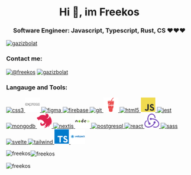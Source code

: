 <h1 align="center">Hi 👋, im Freekos</h1>
<h3 align="center">Software Engineer: Javascript, Typescript, Rust, CS ❤️❤️❤️</h3>

<p align="left "> <a href="https://twitter.com/gazizbolat" target="blank"><img src="https://img.shields.io/twitter/follow/gazizbolat?logo=twitter&style=for- the-badge" alt="gazizbolat" /></a> </p>

<h3 align="left">Contact me:</h3>
<p align="left">
<a href="https://dev.to/@freekos" target="blank"><img align="center" src="https://raw.githubusercontent.com/rahuldkjain/github-profile-readme-generator/master/src/images /icons/Социальные/devto.svg" alt="@freekos" height="30" width="40" /></a>
<a href="https://twitter.com/gazizbolat" target="blank"><img align="center" src="https://raw.githubusercontent.com/rahuldkjain/github-profile-readme-generator /master/src/images/icons/Social/twitter.svg" alt="gazizbolat" height="30" width="40" /></a>
</p>

<h3 align="left">Langauge and Tools:</h3>
<p align="left"> <a href="https://www.w3schools.com/css/" target="_blank" rel="noreferrer"> <img src="https://raw.githubusercontent. com/devicons/devicon/master/icons/css3/css3-original-wordmark.svg" alt="css3" width="40" height="40"/> </a> <a href="https:// expressjs.com" target="_blank" rel="noreferrer"> <img src="https://raw.githubusercontent.com/devicons/devicon/master/icons/express/express-original-wordmark.svg" alt= "экспресс" width="40" height="40"/> </a> <a href="https://www.figma.com/" target="_blank" rel="noreferrer"> <img src="https://www.vectorlogo.zone/logos/figma/figma-icon.svg" alt="figma" width="40" height="40"/> </a> <a href=" https://firebase.google.com/" target="_blank" rel="noreferrer"> <img src="[https://www.vectorlogo.zone/logos/firebase/firebase-icon.svg](https://user-images.githubusercontent.com/25181517/192108372-f71d70ac-7ae6-4c0d-8395-51d8870c2ef0.png)" alt=" firebase" width="40" height="40"/> </a> <a href="https://git-scm.com/" target="_blank" rel="noreferrer"> <img src=" https://www.vectorlogo.zone/logos/git-scm/git-scm-icon.svg" alt="git" width="40" height="40"/> </a> <a href=" https://gulpjs.com" цель = "_blank" rel="noreferrer"> <img src="https://raw.githubusercontent.com/devicons/devicon/master/icons/gulp/gulp-plain.svg" alt="gulp" width="40" height ="40"/> </a> <a href="https://www.w3.org/html/" target="_blank" rel="noreferrer"> <img src="https://raw. githubusercontent.com/devicons/devicon/master/icons/html5/html5-original-wordmark.svg" alt="html5" width="40" height="40"/> </a> <a href="https: //developer.mozilla.org/en-US/docs/Web/JavaScript" target="_blank" rel="noreferrer"> <img src="https://raw.githubusercontent.com/devicons/devicon/master/icons/javascript/javascript-original.svg" alt="javascript" width="40" height="40"/> </a> <a href="https://jestjs. io" target="_blank" rel="noreferrer"> <img src="https://www.vectorlogo.zone/logos/jestjsio/jestjsio-icon.svg" alt="jest" width="40" height= "40"/> </a> <a href="https://www.mongodb.com/" target="_blank" rel="noreferrer"> <img src="https://raw.githubusercontent.com /devicons/devicon/master/icons/mongodb/mongodb-original-wordmark.svg" alt="mongodb" width="40" height="40"/> </a> <a href="https://nestjs.com/" target="_blank" rel="noreferrer"> <img src="https://raw.githubusercontent.com/devicons/devicon/master/icons/nestjs/nestjs-plain.svg" alt ="nestjs" width="40" height="40"/> </a> <a href="https://nextjs.org/" target="_blank" rel="noreferrer"> <img src=" https://cdn.worldvectorlogo.com/logos/nextjs-2.svg" alt="nextjs" width="40" height="40"/> </a> <a href="https://nodejs. org" target="_blank" rel="noreferrer"> <img src="https://raw.githubusercontent.com/devicons/devicon/master/icons/nodejs/nodejs-original-wordmark.svg" alt="nodejs "width="40" height="40"/> </a> <a href="https://www.postgresql.org" target="_blank" rel="noreferrer"> <img src="https:/ /raw.githubusercontent.com/devicons/devicon/master/icons/postgresql/postgresql-original-wordmark.svg" alt="postgresql" width="40" height="40"/> </a> <a href= "https://reactjs.org/" target="_blank" rel="noreferrer"> <img src="https://raw.githubusercontent.com/devicons/devicon/master/icons/react/react-original- wordmark.svg" alt="react" width="40" height="40"/> </a> <a href="https://redux.js.org" target="_blank"rel="noreferrer"> <img src="https://raw.githubusercontent.com/devicons/devicon/master/icons/redux/redux-original.svg" alt="redux" width="40" height=" 40"/> </a> <a href="https://sass-lang.com" target="_blank" rel="noreferrer"> <img src="https://raw.githubusercontent.com/devicons /devicon/master/icons/sass/sass-original.svg" alt="sass" width="40" height="40"/> </a> <a href="https://svelte.dev" цель ="_blank" rel="noreferrer"> <img src="https://upload.wikimedia.org/wikipedia/commons/1/1b/Svelte_Logo.svg" alt="svelte" width="40" height=" 40 дюймов/> </a> <a href="https://tailwindcss.com/" target="_blank" rel="noreferrer"> <img src="https://www.vectorlogo.zone/logos/tailwindcss/ tailwindcss-icon.svg" alt="tailwind" width="40" height="40"/> </a> <a href="https://www.typescriptlang.org/" target="_blank" rel= "noreferrer"> <img src="https://raw.githubusercontent.com/devicons/devicon/master/icons/typescript/typescript-original.svg" alt="typescript" width="40" height="40" /> </a> <a href="https://webpack.js.org" target="_blank" rel="noreferrer"> <img src="https://raw.githubusercontent.com/devicons/devicon/d00d0969292a6569d45b06d3f350f463a0107b0d/icons/webpack/webpack-original-wordmark.svg" alt="webpack" width="40" height="40"/> </a> </p>

<p><img align="left" src="https://github-readme-stats.vercel.app/api/top-langs?username=freekos&show_icons=true&locale=en&layout=compact" alt="freekos" /> </p>

<p> <img align="center" src="https://github-readme-stats.vercel.app/api?username=freekos&show_icons=true&locale=en" alt="freekos" /> </p>

<p><img align="center" src="https://github-readme-streak-stats.herokuapp.com/?user=freekos&" alt="freekos" /></p>
